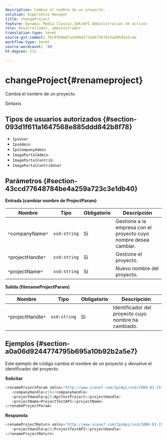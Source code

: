 ```yaml
---
description: Cambia el nombre de un proyecto.
solution: Experience Manager
title: changeProject
feature: Dynamic Media Classic,SDK/API,Administración de activos
role: Desarrollador, administrador
translation-type: tm+mt
source-git-commit: f6c97606d7a4209427316d7367013ad9585a5cae
workflow-type: tm+mt
source-wordcount: '80'
ht-degree: 21%

---
```



# changeProject{#renameproject}

Cambia el nombre de un proyecto.

Sintaxis

## Tipos de usuarios autorizados {#section-093d1f611a1647568e885ddd842b8f78}

* `IpsUser`
* `IpsAdmin`
* `IpsCompanyAdmin`
* `ImagePortalAdmin`
* `ImagePortalContrib`
* `ImagePortalContribUser`

## Parámetros {#section-43ccd77648784be4a259a723c3e1db40}

**Entrada (cambiar nombre de ProjectParam)**

| Nombre | Tipo | Obligatorio | Descripción |
|---|---|---|---|
| `*`companyName`*` | `xsd:string` | Sí | Gestione a la empresa con el proyecto cuyo nombre desea cambiar. |
| `*`projectHandle`*` | `xsd:string` | Sí | Gestione el proyecto. |
| `*`projectName`*` | `xsd:string` | Sí | Nuevo nombre del proyecto. |

**Salida (filenameProjectParam)**

| Nombre | Tipo | Obligatorio | Descripción |
|---|---|---|---|
| `*`projectHandle`*` | `xsd:string` | Sí | Identificador del proyecto cuyo nombre ha cambiado. |

## Ejemplos {#section-a0a06d9244774795b695a10b92b2a5e7}

Este ejemplo de código cambia el nombre de un proyecto y devuelve el identificador del proyecto.

**Solicitar**

```java
<renameProjectParam xmlns="http://www.scene7.com/IpsApi/xsd/2008-01-15">
   <companyHandle>c|6</companyHandle>
   <projectHandle>p|6|ApiTestProject</projectHandle>
   <projectName>ProjectTestAPI</projectName>
</renameProjectParam>
```

**Respuesta**

```java
<renameProjectReturn xmlns="http://www.scene7.com/IpsApi/xsd/2008-01-15">
   <projectHandle>p|6|ProjectTestAPI</projectHandle>
</renameProjectReturn>
```


